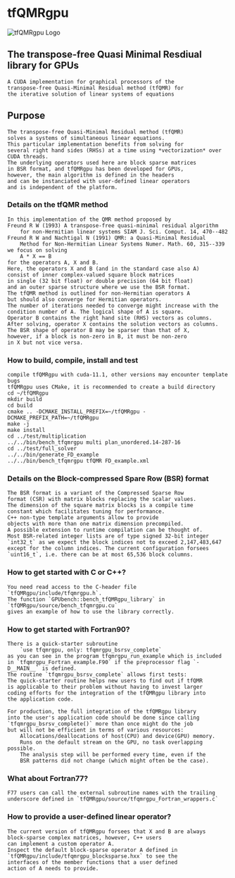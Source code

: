 tfQMRgpu 
========

![tfQMRgpu Logo](docs/logo/tf_QMR.png)

The transpose-free Quasi Minimal Resdiual library for GPUs
----------------------------------------------------------
    A CUDA implementation for graphical processors of the 
    transpose-free Quasi-Minimal Residual method (tfQMR) for
    the iterative solution of linear systems of equations

Purpose
-------
    The transpose-free Quasi-Minimal Residual method (tfQMR)
    solves a systems of simultaneous linear equations.
    This particular implementation benefits from solving for
    several right hand sides (RHSs) at a time using *vectorization* over CUDA threads.
    The underlying operators used here are block sparse matrices 
    in BSR format, and tfQMRgpu has been developed for GPUs,
    however, the main algorithm is defined in the headers
    and can be instanciated with user-defined linear operators
    and is independent of the platform.

### Details on the tfQMR method
    In this implementation of the QMR method proposed by
    Freund R W (1993) A transpose-free quasi-minimal residual algorithm 
        for non-Hermitian linear systems SIAM J. Sci. Comput. 14, 470--482
    Freund R W and Nachtigal N (1991) QMR: a Quasi-Minimal Residual
        Method for Non-Hermitian Linear Systems Numer. Math. 60, 315--339
    we focus on solving
        A * X == B
    for the operators A, X and B.
    Here, the operators X and B (and in the standard case also A)
    consist of inner complex-valued square block matrices 
    in single (32 bit float) or double precision (64 bit float)
    and an outer sparse structure where we use the BSR format.
    The tfQMR method is outlined for non-Hermitian operators A
    but should also converge for Hermitian operators.
    The number of iterations needed to converge might increase with the
    condition number of A. The logical shape of A is square.
    Operator B contains the right hand site (RHS) vectors as columns.
    After solving, operator X contains the solution vectors as columns.
    The BSR shape of operator B may be sparser than that of X,
    however, if a block is non-zero in B, it must be non-zero 
    in X but not vice versa.

### How to build, compile, install and test
    compile tfQMRgpu with cuda-11.1, other versions may encounter template bugs
    tfQMRgpu uses CMake, it is recommended to create a build directory
    cd ~/tfQMRgpu
    mkdir build
    cd build
    cmake .. -DCMAKE_INSTALL_PREFIX=~/tfQMRgpu -DCMAKE_PREFIX_PATH=~/tfQMRgpu
    make -j
    make install
    cd ../test/multiplication
    ../../bin/bench_tfqmrgpu multi plan_unordered.14-287-16
    cd ../test/full_solver
    ../../bin/generate_FD_example
    ../../bin/bench_tfqmrgpu tfQMR FD_example.xml

### Details on the Block-compressed Spare Row (BSR) format
    The BSR format is a variant of the Compressed Sparse Row 
    format (CSR) with matrix blocks replacing the scalar values.
    The dimension of the square matrix blocks is a compile time 
    constant which facilitates tuning for performance.
    C++ non-type template arguments allow to provide
    objects with more than one matrix dimension precompiled.
    A possible extension to runtime compilation can be thought of.
    Most BSR-related integer lists are of type signed 32-bit integer
    `int32_t` as we expect the block indices not to exceed 2,147,483,647
    except for the column indices. The current configuration forsees 
    `uint16_t`, i.e. there can be at most 65,536 block columns.

### How to get started with C or C++?
    You need read access to the C-header file `tfQMRgpu/include/tfqmrgpu.h`.
    The function `GPUbench::bench_tfQMRgpu_library` in `tfQMRgpu/source/bench_tfqmrgpu.cu`
    gives an example of how to use the library correctly.

### How to get started with Fortran90?
    There is a quick-starter subroutine
        `use tfqmrgpu, only: tfqmrgpu_bsrsv_complete`
    as you can see in the program tfqmrgpu_run_example which is included
    in `tfqmrgpu_Fortran_example.F90` if the preprocessor flag `-D__MAIN__` is defined.
    The routine `tfqmrgpu_bsrsv_complete` allows first tests:
    The quick-starter routine helps new users to find out if tfQMR 
    is applicable to their problem without having to invest larger 
    coding efforts for the integration of the tfQMRgpu library into
    the application code.

    For production, the full integration of the tfQMRgpu library 
    into the user's application code should be done since calling 
    `tfqmrgpu_bsrsv_complete()` more than once might do the job
    but will not be efficient in terms of various resources:
        Allocations/deallocations of host(CPU) and device(GPU) memory.
        Runs on the default stream on the GPU, no task overlapping possible.
        The analysis step will be performed every time, even if the
        BSR patterns did not change (which might often be the case).

### What about Fortran77?
    F77 users can call the external subroutine names with the trailing 
    underscore defined in `tfQMRgpu/source/tfqmrgpu_Fortran_wrappers.c`

### How to provide a user-defined linear operator?
    The current version of tfQMRgpu forsees that X and B are always
    block-sparse complex matrices, however, C++ users
    can implement a custom operator A.
    Inspect the default block-sparse operator A defined in
    `tfQMRgpu/include/tfqmrgpu_blocksparse.hxx` to see the 
    interfaces of the member functions that a user defined 
    action of A needs to provide.
